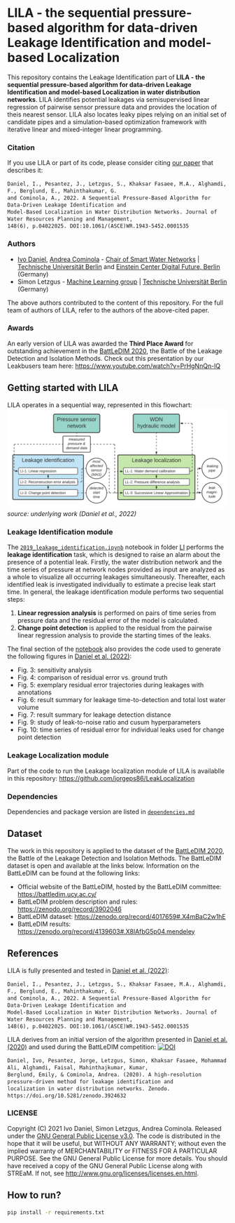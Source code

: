 # LILA - the sequential pressure-based algorithm for data-driven Leakage Identification and model-based Localization

This repository contains the Leakage Identification part of **LILA - the sequential pressure-based algorithm for data-driven Leakage Identification
and model-based Localization in water distribution networks**. LILA identifies potential leakages via semisupervised linear regression of pairwise sensor pressure data and provides the location of theis nearest sensor. LILA also locates leaky pipes relying on an initial set of candidate pipes and a simulation-based optimization framework with iterative linear and mixed-integer linear programming.

### Citation

If you use LILA or part of its code, please consider citing [our paper](https://ascelibrary.org/doi/epdf/10.1061/%28ASCE%29WR.1943-5452.0001535) that describes it:

```
Daniel, I., Pesantez, J., Letzgus, S., Khaksar Fasaee, M.A., Alghamdi, F., Berglund, E., Mahinthakumar, G.
and Cominola, A., 2022. A Sequential Pressure-Based Algorithm for Data-Driven Leakage Identification and
Model-Based Localization in Water Distribution Networks. Journal of Water Resources Planning and Management,
148(6), p.04022025. DOI:10.1061/(ASCE)WR.1943-5452.0001535
```

### Authors

- [Ivo Daniel](https://www.swn.tu-berlin.de/menue/team/msc_ivo_daniel/), [Andrea Cominola](https://www.swn.tu-berlin.de/menue/team/prof_dr_andrea_cominola/) - [Chair of Smart Water Networks](https://swn.tu-berlin.de) | [Technische Universität Berlin](https://tu.berlin) and [Einstein Center Digital Future, Berlin](https://digital-future.berlin) (Germany)
- Simon Letzgus - [Machine Learning group](https://www.ml.tu-berlin.de/menue/machine_learning/) | [Technische Universität Berlin](https://tu.berlin) (Germany)

The above authors contributed to the content of this repository. For the full team of authors of LILA, refer to the authors of the above-cited paper.

### Awards

An early version of LILA was awarded the **Third Place Award** for outstanding achievement in the [BattLeDIM 2020](https://battledim.ucy.ac.cy), the Battle of the Leakage Detection and Isolation Methods. Check out this presentation by our Leakbusers team here: https://www.youtube.com/watch?v=PrHgNnQn-lQ

## Getting started with LILA

LILA operates in a sequential way, represented in this flowchart:
![flowchart](LILA_flowchart.png)
_source: underlying work (Daniel et al., 2022)_

### Leakage Identification module

The [`2019_leakage_identification.ipynb`](LI/2019_leakage_identification.ipynb) notebook in folder [LI](LI/) performs the **leakage identification** task, which is designed to raise an alarm about the presence of a potential leak. Firstly, the water distribution network and the time series of pressure at network nodes provided as input are analyzed as a whole to visualize all occurring leakages simultaneously. Thereafter, each identified leak is investigated individually to estimate a precise leak start time.
In general, the leakage identification module performs two sequential steps:

1. **Linear regression analysis** is performed on pairs of time series from pressure data and the residual error of the model is calculated.
2. **Change point detection** is applied to the residual from the pairwise linear regression analysis to provide the starting times of the leaks.

The final section of the [notebook](LI/2019_leakage_identification.ipynb) also provides the code used to generate the following figures in [Daniel et al. (2022)](<DOI:10.1061/(ASCE)WR.1943-5452.0001535>):

- Fig. 3: sensitivity analysis
- Fig. 4: comparison of residual error vs. ground truth
- Fig. 5: exemplary residual error trajectories during leakages with annotations
- Fig. 6: result summary for leakage time-to-detection and total lost water volume
- Fig. 7: result summary for leakage detection distance
- Fig. 9: study of leak-to-noise ratio and cusum hyperparameters
- Fig. 10: time series of residual error for individual leaks used for change point detection

### Leakage Localization module

Part of the code to run the Leakage localization module of LILA is availablle in this repository:
https://github.com/jorgeps86/LeakLocalization

### Dependencies

Dependencies and package version are listed in [`dependencies.md`](https://github.com/SWN-group-at-TU-Berlin/LILA/blob/main/dependencies.md)

## Dataset

The work in this repository is applied to the dataset of the [BattLeDIM 2020](https://battledim.ucy.ac.cy/), the Battle of the Leakage Detection and Isolation Methods. The BattLeDIM dataset is open and available at the links below.
Information on the BattLeDIM can be found at the following links:

- Official website of the BattLeDIM, hosted by the BattLeDIM committee: https://battledim.ucy.ac.cy/
- BattLeDIM problem description and rules: https://zenodo.org/record/3902046
- BattLeDIM dataset: https://zenodo.org/record/4017659#.X4mBaC2w1hE
- BattLeDIM results: https://zenodo.org/record/4139603#.X8lAfbG5p04.mendeley

## References

LILA is fully presented and tested in [Daniel et al. (2022)](<DOI:10.1061/(ASCE)WR.1943-5452.0001535>):

```
Daniel, I., Pesantez, J., Letzgus, S., Khaksar Fasaee, M.A., Alghamdi, F., Berglund, E., Mahinthakumar, G.
and Cominola, A., 2022. A Sequential Pressure-Based Algorithm for Data-Driven Leakage Identification and
Model-Based Localization in Water Distribution Networks. Journal of Water Resources Planning and Management,
148(6), p.04022025. DOI:10.1061/(ASCE)WR.1943-5452.0001535
```

LILA derives from an initial version of the algorithm presented in [Daniel et al. (2020)](https://doi.org/10.5281/zenodo.3924632) and used during the BattLeDIM competition: [![DOI](https://zenodo.org/badge/DOI/10.5281/zenodo.3924632.svg)](https://doi.org/10.5281/zenodo.3924632)

```
Daniel, Ivo, Pesantez, Jorge, Letzgus, Simon, Khaksar Fasaee, Mohammad Ali, Alghamdi, Faisal, Mahinthajkumar, Kumar,
Berglund, Emily, & Cominola, Andrea. (2020). A high-resolution pressure-driven method for leakage identification and
localization in water distribution networks. Zenodo. https://doi.org/10.5281/zenodo.3924632
```

### LICENSE

Copyright (C) 2021 Ivo Daniel, Simon Letzgus, Andrea Cominola. Released under the [GNU General Public License v3.0](LICENSE). The code is distributed in the hope that it will be useful, but WITHOUT ANY WARRANTY; without even the implied warranty of MERCHANTABILITY or FITNESS FOR A PARTICULAR PURPOSE. See the GNU General Public License for more details. You should have received a copy of the GNU General Public License along with STREaM. If not, see http://www.gnu.org/licenses/licenses.en.html.

## How to run?

```bash
pip install -r requirements.txt

```
